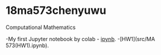 # 18ma573chenyuwu
Computational Mathematics

-My first Jupyter notebook by colab - [ipynb](src/first_notebook_v01.ipynb).
-[HW1](src/MA 573(HW1).ipynb).
